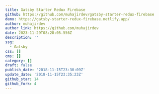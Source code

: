 ```yaml
---
title: Gatsby Starter Redux Firebase
github: https://github.com/muhajirdev/gatsby-starter-redux-firebase
demo: https://gatsby-starter-redux-firebase.netlify.app/
author: muhajirdev
author_link: https://github.com/muhajirdev
date: 2023-11-29T08:28:05.556Z
description: ''
ssg:
  - Gatsby
css: []
cms: []
category: []
draft: false
publish_date: '2018-11-15T23:30:09Z'
update_date: '2018-11-15T23:35:23Z'
github_star: 14
github_fork: 4
---
```

